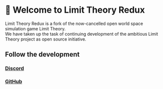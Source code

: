 # 🌌 Welcome to Limit Theory Redux 

Limit Theory Redux is a fork of the now-cancelled open world space simulation game Limit Theory. <br>
We have taken up the task of continuing development of the ambitious Limit Theory project as open source initiative.

## Follow the development
### [Discord](https://discord.gg/MrfRR5ytJF)
### [GitHub](https://github.com/Limit-Theory-Redux/ltheory)


